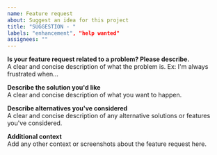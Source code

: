 ```yaml
---
name: Feature request
about: Suggest an idea for this project
title: "SUGGESTION - "
labels: "enhancement", "help wanted"
assignees: ""
---
```


**Is your feature request related to a problem? Please describe.**  
A clear and concise description of what the problem is. Ex: I'm always
frustrated when...  

**Describe the solution you'd like**  
A clear and concise description of what you want to happen.

**Describe alternatives you've considered**  
A clear and concise description of any alternative solutions or features you've
considered.  

**Additional context**  
Add any other context or screenshots about the feature request here.  
